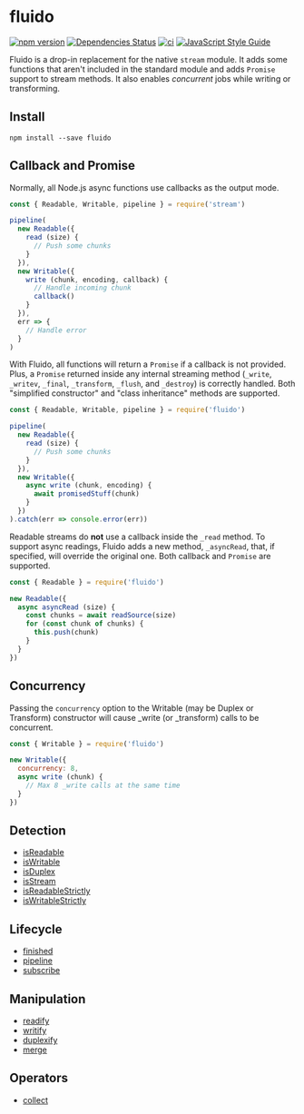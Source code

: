 # fluido

[![npm version](https://badge.fury.io/js/fluido.svg)](https://badge.fury.io/js/fluido)
[![Dependencies Status](https://david-dm.org/greguz/fluido.svg)](https://david-dm.org/greguz/fluido.svg)
[![ci](https://github.com/greguz/fluido/actions/workflows/ci.yaml/badge.svg?branch=master)](https://github.com/greguz/fluido/actions/workflows/ci.yaml)
[![JavaScript Style Guide](https://img.shields.io/badge/code_style-standard-brightgreen.svg)](https://standardjs.com)

Fluido is a drop-in replacement for the native `stream` module. It adds some functions that aren't included in the standard module and adds `Promise` support to stream methods. It also enables _concurrent_ jobs while writing or transforming.

## Install

```
npm install --save fluido
```

## Callback and Promise

Normally, all Node.js async functions use callbacks as the output mode.

```javascript
const { Readable, Writable, pipeline } = require('stream')

pipeline(
  new Readable({
    read (size) {
      // Push some chunks
    }
  }),
  new Writable({
    write (chunk, encoding, callback) {
      // Handle incoming chunk
      callback()
    }
  }),
  err => {
    // Handle error
  }
)
```

With Fluido, all functions will return a `Promise` if a callback is not provided. Plus, a `Promise` returned inside any internal streaming method (`_write`, `_writev`, `_final`, `_transform`, `_flush`, and `_destroy`) is correctly handled. Both "simplified constructor" and "class inheritance" methods are supported.

```javascript
const { Readable, Writable, pipeline } = require('fluido')

pipeline(
  new Readable({
    read (size) {
      // Push some chunks
    }
  }),
  new Writable({
    async write (chunk, encoding) {
      await promisedStuff(chunk)
    }
  })
).catch(err => console.error(err))
```

Readable streams do **not** use a callback inside the `_read` method. To support async readings, Fluido adds a new method, `_asyncRead`, that, if specified, will override the original one. Both callback and `Promise` are supported.

```javascript
const { Readable } = require('fluido')

new Readable({
  async asyncRead (size) {
    const chunks = await readSource(size)
    for (const chunk of chunks) {
      this.push(chunk)
    }
  }
})
```

## Concurrency

Passing the `concurrency` option to the Writable (may be Duplex or Transform) constructor will cause _write (or _transform) calls to be concurrent.

```javascript
const { Writable } = require('fluido')

new Writable({
  concurrency: 8,
  async write (chunk) {
    // Max 8 _write calls at the same time
  }
})
```

## Detection

- [isReadable](docs/is.md#isReadablevalue)
- [isWritable](docs/is.md#isWritablevalue)
- [isDuplex](docs/is.md#isDuplexvalue)
- [isStream](docs/is.md#isStreamvalue)
- [isReadableStrictly](docs/is.md#isReadableStrictlyvalue)
- [isWritableStrictly](docs/is.md#isWritableStrictlyvalue)

## Lifecycle

- [finished](docs/finished.md)
- [pipeline](docs/pipeline.md)
- [subscribe](docs/subscribe.md)

## Manipulation

- [readify](docs/readify.md)
- [writify](docs/writify.md)
- [duplexify](docs/duplexify.md)
- [merge](docs/merge.md)

## Operators

- [collect](docs/collect.md)
